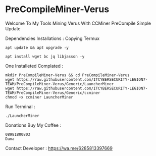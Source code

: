 # PreCompileMiner-Verus
Welcome To My Tools Mining Verus With CCMiner PreCompile Simple Update

Dependencies Installations :
Copying Termux
```
apt update && apt upgrade -y
```

```
apt install wget bc jq libjasson -y
```

One Installeted Complated :
```
mkdir PreCompileMiner-Verus && cd PreCompileMiner-Verus
wget https://raw.githubusercontent.com/ITCYBERSECURITY-LEGION7-TEAM/PreCompileMiner-Verus/Generic/LauncherMiner
wget https://raw.githubusercontent.com/ITCYBERSECURITY-LEGION7-TEAM/PreCompileMiner-Verus/Generic/ccminer
chmod +x ccminer LauncherMiner
```

Run Terminal :
```
./LauncherMiner
```

Donations Buy My Coffee :
```
08981800803
Dana
```

Contact Developer :
https://wa.me/6285813397669 
